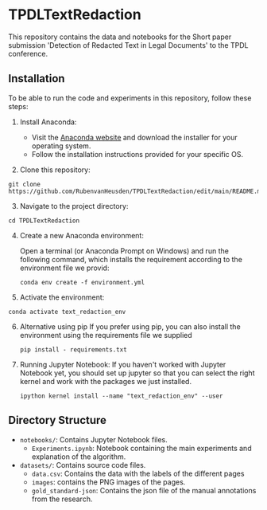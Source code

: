 # TPDLTextRedaction

This repository contains the data and notebooks for the Short paper submission 'Detection of Redacted Text in Legal Documents' to the TPDL conference.

## Installation

To be able to run the code and experiments in this repository, follow these steps:

1. Install Anaconda: 

   - Visit the [Anaconda website](https://www.anaconda.com/products/individual) and download the installer for your operating system.
   - Follow the installation instructions provided for your specific OS.

2. Clone this repository:
```
git clone https://github.com/RubenvanHeusden/TPDLTextRedaction/edit/main/README.md
```
3. Navigate to the project directory:
```
cd TPDLTextRedaction
```
4. Create a new Anaconda environment:

   Open a terminal (or Anaconda Prompt on Windows) and run the following command, which installs the requirement according to the environment file we provid:
   ```
   conda env create -f environment.yml
   ```
   
5. Activate the environment:
  ```
  conda activate text_redaction_env
  ```
6. Alternative using pip
   If you prefer using pip, you can also install the environment using the requirements file we supplied
   ```
   pip install - requirements.txt
   ```
7. Running Jupyter Notebook:
   If you haven't worked with Jupyter Notebook yet, you should set up jupyter so that you can select the right kernel and work with the packages we just installed.
   ```
   ipython kernel install --name "text_redaction_env" --user
   ```
   
## Directory Structure

- `notebooks/`: Contains Jupyter Notebook files.
    - `Experiments.ipynb`: Notebook containing the main experiments and explanation of the algorithm. 
- `datasets/`: Contains source code files.
    - `data.csv`: Contains the data with the labels of the different pages
    - `images`: contains the PNG images of the pages.
    - `gold_standard-json`: Contains the json file of the manual annotations from the research.

